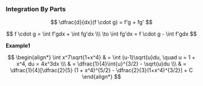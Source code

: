 ### Integration By Parts

$$
    \dfrac{d}{dx}(f \cdot g) = f'g + fg'
$$

$$
    f \cdot g = \int f'gdx + \int fg'dx \\\ \to 
    \int fg'dx = f \cdot g - \int f'gdx
$$

**Example1**

$$
    \begin{align*}
        \int x^7\sqrt{1+x^4} & = \int (u-1)\sqrt{u}du, \quad u = 1 + x^4, du = 4x^3dx \\\
        & = \dfrac{1}{4}\int{u}^{3/2} - \sqrt{u}du \\\
        & = \dfrac{1}{4}[\dfrac{2}{5} (1 + x^4)^{5/2} - \dfrac{2}{3}(1+x^4)^{3/2}] + C
    \end{align*}
$$

